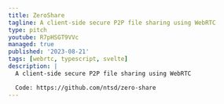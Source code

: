 ```yaml
---
title: ZeroShare
tagline: A client-side secure P2P file sharing using WebRTC
type: pitch
youtube: R7pHSGT9VVc
managed: true
published: '2023-08-21'
tags: [webrtc, typescript, svelte]
description: |
  A client-side secure P2P file sharing using WebRTC

  Code: https://github.com/ntsd/zero-share
---
```

